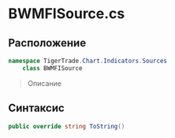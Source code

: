 
# BWMFISource.cs
## Расположение
```csharp
namespace TigerTrade.Chart.Indicators.Sources  
    class BWMFISource
```

> Описание

## Синтаксис
```csharp
public override string ToString()
```

